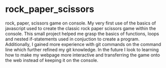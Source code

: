 # rock_paper_scissors
rock, paper, scissors game on console. 
My very first use of the basics of javascript used to create the classic rock paper scissors game within the console. 
This small project helped me grasp the basics of functions, loops and nested if-statements used in conjuction to create
a program. 
Additionally, I gained more experience with git commands on the command line which further refined my git knowledge.
In the future I look to learning how to make my webpage more interactive and transferring the game onto the web instead of
keeping it on the console.
